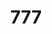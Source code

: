---
ee_id_thing: '88'
site: '1'
type: '2'
inv_num: 2011-019
add_credit:
url: 2011-019-777
title: '777'
year: '2011'
display_year: '2011'
medium: Temporary reversal of the Whitney's photography policy
dims:
pitch: "​Reversed Museum photo policy\n\n"
ps: "I told the Whitney that ppl could take pics of my show. \n\n"
live_url: http://www.flickr.com/search/?q=cory%20arcangel%20pro%20tools
youtube:
related_code:
imgs: 777-2011-019-detail-2-database-ih.jpg
subheading:
download:
commission: 'Comissioned by Whitney Museum of American Art, New York, for Cory Arcangel:
  Pro Tools'
related:
layout: things-i-made
---